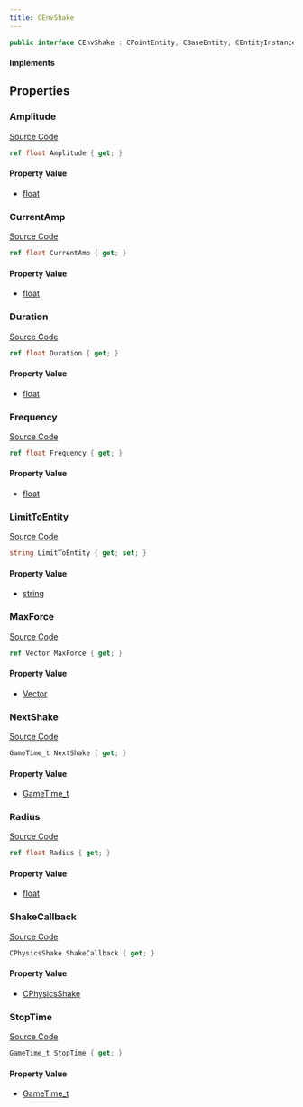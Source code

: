 ```yaml
---
title: CEnvShake
---
```


```csharp
public interface CEnvShake : CPointEntity, CBaseEntity, CEntityInstance, ISchemaClass<CEntityInstance>, ISchemaClass<CBaseEntity>, ISchemaClass<CPointEntity>, ISchemaClass<CEnvShake>, ISchemaField, ISchemaClass, INativeHandle
```

#### Implements

## Properties

### Amplitude

[Source Code](https://github.com/swiftly-solution/swiftlys2/blob/beta/managed/src/SwiftlyS2.Generated/Schemas/Interfaces/CEnvShake.cs#L18)

```csharp
ref float Amplitude { get; }
```

#### Property Value

- [float](https://learn.microsoft.com/dotnet/api/system.single)

### CurrentAmp

[Source Code](https://github.com/swiftly-solution/swiftlys2/blob/beta/managed/src/SwiftlyS2.Generated/Schemas/Interfaces/CEnvShake.cs#L30)

```csharp
ref float CurrentAmp { get; }
```

#### Property Value

- [float](https://learn.microsoft.com/dotnet/api/system.single)

### Duration

[Source Code](https://github.com/swiftly-solution/swiftlys2/blob/beta/managed/src/SwiftlyS2.Generated/Schemas/Interfaces/CEnvShake.cs#L22)

```csharp
ref float Duration { get; }
```

#### Property Value

- [float](https://learn.microsoft.com/dotnet/api/system.single)

### Frequency

[Source Code](https://github.com/swiftly-solution/swiftlys2/blob/beta/managed/src/SwiftlyS2.Generated/Schemas/Interfaces/CEnvShake.cs#L20)

```csharp
ref float Frequency { get; }
```

#### Property Value

- [float](https://learn.microsoft.com/dotnet/api/system.single)

### LimitToEntity

[Source Code](https://github.com/swiftly-solution/swiftlys2/blob/beta/managed/src/SwiftlyS2.Generated/Schemas/Interfaces/CEnvShake.cs#L16)

```csharp
string LimitToEntity { get; set; }
```

#### Property Value

- [string](https://learn.microsoft.com/dotnet/api/system.string)

### MaxForce

[Source Code](https://github.com/swiftly-solution/swiftlys2/blob/beta/managed/src/SwiftlyS2.Generated/Schemas/Interfaces/CEnvShake.cs#L32)

```csharp
ref Vector MaxForce { get; }
```

#### Property Value

- [Vector](/docs/api/shared/natives/vector)

### NextShake

[Source Code](https://github.com/swiftly-solution/swiftlys2/blob/beta/managed/src/SwiftlyS2.Generated/Schemas/Interfaces/CEnvShake.cs#L28)

```csharp
GameTime_t NextShake { get; }
```

#### Property Value

- [GameTime_t](/docs/api/shared/schemadefinitions/gametime_t)

### Radius

[Source Code](https://github.com/swiftly-solution/swiftlys2/blob/beta/managed/src/SwiftlyS2.Generated/Schemas/Interfaces/CEnvShake.cs#L24)

```csharp
ref float Radius { get; }
```

#### Property Value

- [float](https://learn.microsoft.com/dotnet/api/system.single)

### ShakeCallback

[Source Code](https://github.com/swiftly-solution/swiftlys2/blob/beta/managed/src/SwiftlyS2.Generated/Schemas/Interfaces/CEnvShake.cs#L34)

```csharp
CPhysicsShake ShakeCallback { get; }
```

#### Property Value

- [CPhysicsShake](/docs/api/shared/schemadefinitions/cphysicsshake)

### StopTime

[Source Code](https://github.com/swiftly-solution/swiftlys2/blob/beta/managed/src/SwiftlyS2.Generated/Schemas/Interfaces/CEnvShake.cs#L26)

```csharp
GameTime_t StopTime { get; }
```

#### Property Value

- [GameTime_t](/docs/api/shared/schemadefinitions/gametime_t)

